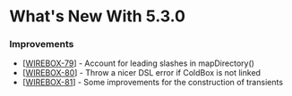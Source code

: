 # What's New With 5.3.0

### Improvements

* \[[WIREBOX-79](https://ortussolutions.atlassian.net/browse/WIREBOX-79)\] - Account for leading slashes in mapDirectory\(\)
* \[[WIREBOX-80](https://ortussolutions.atlassian.net/browse/WIREBOX-80)\] - Throw a nicer DSL error if ColdBox is not linked
* \[[WIREBOX-81](https://ortussolutions.atlassian.net/browse/WIREBOX-81)\] - Some improvements for the construction of transients

